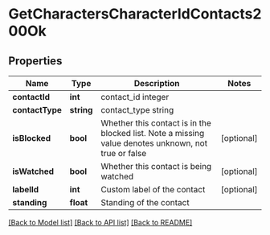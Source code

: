 # GetCharactersCharacterIdContacts200Ok

## Properties
Name | Type | Description | Notes
------------ | ------------- | ------------- | -------------
**contactId** | **int** | contact_id integer | 
**contactType** | **string** | contact_type string | 
**isBlocked** | **bool** | Whether this contact is in the blocked list. Note a missing value denotes unknown, not true or false | [optional] 
**isWatched** | **bool** | Whether this contact is being watched | [optional] 
**labelId** | **int** | Custom label of the contact | [optional] 
**standing** | **float** | Standing of the contact | 

[[Back to Model list]](../README.md#documentation-for-models) [[Back to API list]](../README.md#documentation-for-api-endpoints) [[Back to README]](../README.md)


